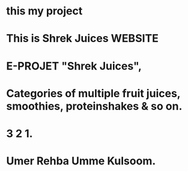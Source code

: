 # this my project
# This is Shrek Juices WEBSITE
# E-PROJET "Shrek Juices",
# Categories of multiple fruit juices, smoothies, proteinshakes & so on.
# 3 2 1.
# Umer Rehba Umme Kulsoom.

